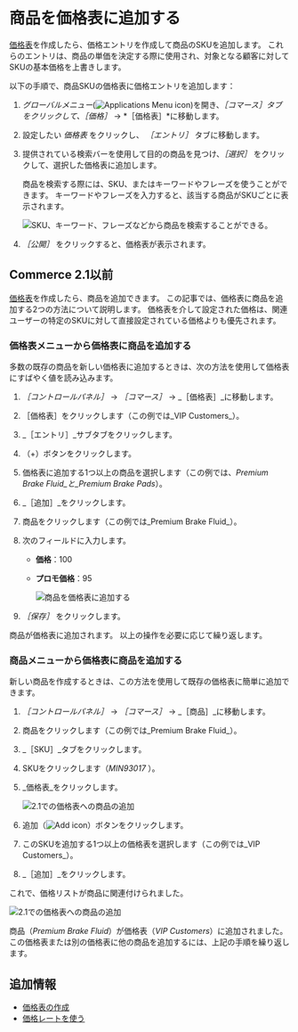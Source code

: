 # 商品を価格表に追加する

[価格表](./creating-a-price-list.md)を作成したら、価格エントリを作成して商品のSKUを追加します。 これらのエントリは、商品の単価を決定する際に使用され、対象となる顧客に対してSKUの基本価格を上書きします。

以下の手順で、商品SKUの価格表に価格エントリを追加します：

1. *グローバルメニュー*(![Applications Menu icon](../images/icon-applications-menu.png))を開き、*［コマース］*タブをクリックして、*［価格］* &rarr; *［価格表］*に移動します。

1. 設定したい *価格表* をクリックし、 *［エントリ］* タブに移動します。

1. 提供されている検索バーを使用して目的の商品を見つけ、*［選択］* をクリックして、選択した価格表に追加します。

   商品を検索する際には、SKU、またはキーワードやフレーズを使うことができます。 キーワードやフレーズを入力すると、該当する商品がSKUごとに表示されます。

   ![SKU、キーワード、フレーズなどから商品を検索することができる。](./adding-products-to-a-price-list/images/04.png)

1. *［公開］* をクリックすると、価格表が表示されます。

## Commerce 2.1以前

[価格表](./creating-a-price-list.md)を作成したら、商品を追加できます。 この記事では、価格表に商品を追加する2つの方法について説明します。 価格表を介して設定された価格は、関連ユーザーの特定のSKUに対して直接設定されている価格よりも優先されます。

### 価格表メニューから価格表に商品を追加する

多数の既存の商品を新しい価格表に追加するときは、次の方法を使用して価格表にすばやく値を読み込みます。

1. _［コントロールパネル］_ → _［コマース］_ → _［価格表］_に移動します。
1. ［価格表］をクリックします（この例では_VIP Customers_）。
1. _［エントリ］_サブタブをクリックします。
1. （+）ボタンをクリックします。
1. 価格表に追加する1つ以上の商品を選択します（この例では、_Premium Brake Fluid_と_Premium Brake Pads_）。
1. _［追加］_をクリックします。
1. 商品をクリックします（この例では_Premium Brake Fluid_）。
1. 次のフィールドに入力します。
    * **価格**：100
    * **プロモ価格**：95

        ![商品を価格表に追加する](./adding-products-to-a-price-list/images/01.png)

1. _［保存］_ をクリックします。

商品が価格表に追加されます。 以上の操作を必要に応じて繰り返します。

### 商品メニューから価格表に商品を追加する

新しい商品を作成するときは、この方法を使用して既存の価格表に簡単に追加できます。

1. _［コントロールパネル］_ → _［コマース］_ → _［商品］_に移動します。
1. 商品をクリックします（この例では_Premium Brake Fluid_）。
1. _［SKU］_タブをクリックします。
1. SKUをクリックします（_MIN93017_ ）。
1. _価格表_をクリックします。

    ![2.1での価格表への商品の追加](./adding-products-to-a-price-list/images/02.png)

1. 追加（![Add icon](../images/icon-add.png)）ボタンをクリックします。
1. このSKUを追加する1つ以上の価格表を選択します（この例では_VIP Customers_）。
1. _［追加］_をクリックします。

これで、価格リストが商品に関連付けられました。

![2.1での価格表への商品の追加](./adding-products-to-a-price-list/images/03.png)

商品（_Premium Brake Fluid_）が価格表（_VIP Customers_）に追加されました。 この価格表または別の価格表に他の商品を追加するには、上記の手順を繰り返します。

## 追加情報

* [価格表の作成](./creating-a-price-list.md)
* [価格レートを使う](./using-price-tiers.md)
